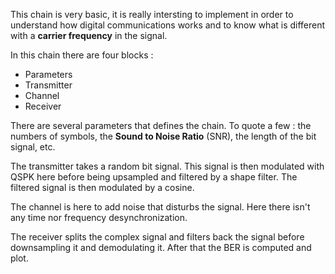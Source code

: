 This chain is very basic, it is really intersting to implement in order to understand how digital communications works and to know what is different with a **carrier frequency** in the signal. 

In this chain there are four blocks : 
- Parameters
- Transmitter
- Channel
- Receiver

There are several parameters that defines the chain. To quote a few : the numbers of symbols, the **Sound to Noise Ratio** (SNR), the length of the bit signal, etc.

The transmitter takes a random bit signal. This signal is then modulated with QSPK here before being upsampled and filtered by a shape filter. The filtered signal is then modulated by a cosine.

The channel is here to add noise that disturbs the signal. Here there isn't any time nor frequency desynchronization.

The receiver splits the complex signal and filters back the signal before downsampling it and demodulating it. After that the BER is computed and plot.
